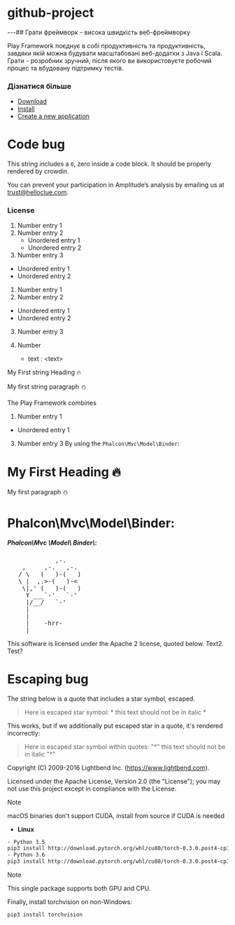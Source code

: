 # github-project

---## Грати фреймворк - висока швидкість веб-фреймворку

Play Framework поєднує в собі продуктивність та продуктивність, завдяки якій можна будувати масштабовані веб-додатки з Java і Scala.  Грати - розробник зручний, після якого ви використовуєте робочий процес та вбудовану підтримку тестів.

### Дізнатися більше

- [Download](http://www.playframework.com/download)
- [Install](http://www.playframework.com/documentation/latest/Installing)
- [Create a new application](http://www.playframework.com/documentation/latest/NewApplication)

# Code bug

This string includes a `0`, zero inside a code block. It should be properly rendered by crowdin.

You can prevent your participation in Amplitude’s analysis by emailing us at <trust@helloclue.com>.
### License

1. Number entry 1
2. Number entry 2
   * Unordered entry 1
   * Unordered entry 2
3. Number entry 3

* Unordered entry 1
* Unordered entry 2

1. Number entry 1
2. Number entry 2

* Unordered entry 1
* Unordered entry 2

3. Number entry 3

4. Number
    * text : &lt;text&gt;

My First string Heading 🔥

My first string paragraph ⛄

The Play Framework combines

1. Number entry 1
* Unordered entry 1
3. Number entry 3
<a name='model-instances'>By using the `Phalcon\Mvc\Model\Binder`:</a>

<h1>My First Heading 🔥</h1>

<p>My first paragraph ⛄️</p>

<h1>Phalcon\Mvc\Model\Binder:</h1>

<h5>Phalcon\Mvc
\Model\
Binder\:</h5>

<pre>
             ,-.
    ,     ,-.   ,-.
   / \   (   )-(   )
   \ |  ,.>-(   )-<
    \|,' (   )-(   )
     Y ___`-'   `-'
     |/__/   `-'
     |
     |
     |    -hrr-
  ___|_____________
</pre>

This software is licensed under the Apache 2 license, quoted below. Text2. Test?

# Escaping bug

The string below is a quote that includes a star symbol, escaped.

> Here is escaped star symbol: \* this text should not be in italic \*

This works, but if we additionally put escaped star in a quote, it's rendered incorrectly:

> Here is escaped star symbol within quotes: "\*" this text should not be in italic "\*"

Copyright (C) 2009-2016 Lightbend Inc. (https://www.lightbend.com).

Licensed under the Apache License, Version 2.0 (the "License"); you may not use this project except in compliance with the License.

> [!NOTE]
> 
> macOS binaries don't support CUDA, install from source if CUDA is needed

- **Linux**

```bash
- Python 3.5
pip3 install http://download.pytorch.org/whl/cu80/torch-0.3.0.post4-cp35-cp35m-linux_x86_64.whl
- Python 3.6
pip3 install http://download.pytorch.org/whl/cu80/torch-0.3.0.post4-cp36-cp36m-linux_x86_64.whl
```

  > [!NOTE]
  > 
  > This single package supports both GPU and CPU.

Finally, install torchvision on non-Windows:

```bash
pip3 install torchvision
```
